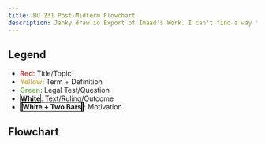```yaml
---
title: BU 231 Post-Midterm Flowchart
description: Janky draw.io Export of Imaad's Work. I can't find a way to make this look nice so uhhhh have fun scrolling :)
---
```


## Legend

* <strong style="color:#b85450">Red</strong>: Title/Topic
* <strong style="color:#d6b656">Yellow</strong>: Term + Definition
* <strong style="color:#82b366">Green</strong>: Legal Test/Question
* <strong style="border:1px solid black">White</strong>: Text/Ruling/Outcome
* <strong style="border:black;border-style: solid double;border-width: 1px thick;">White + Two Bars</strong>: Motivation

## Flowchart

<object type="image/svg+xml" data="flowchart.svg" lazy style="max-width:unset" />

